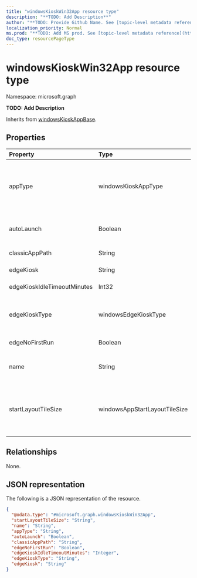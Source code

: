 ```yaml
---
title: "windowsKioskWin32App resource type"
description: "**TODO: Add Description**"
author: "**TODO: Provide Github Name. See [topic-level metadata reference](https://msgo.azurewebsites.net/add/document/guidelines/metadata.html#topic-level-metadata)**"
localization_priority: Normal
ms.prod: "**TODO: Add MS prod. See [topic-level metadata reference](https://msgo.azurewebsites.net/add/document/guidelines/metadata.html#topic-level-metadata)**"
doc_type: resourcePageType
---
```


# windowsKioskWin32App resource type

Namespace: microsoft.graph

**TODO: Add Description**


Inherits from [windowsKioskAppBase](../resources/windowskioskappbase.md).

## Properties
|Property|Type|Description|
|:---|:---|:---|
|appType|windowsKioskAppType|**TODO: Add Description** Inherited from [windowsKioskAppBase](../resources/intune-windowskioskappbase.md). Possible values are: `unknown`, `store`, `desktop`, `aumId`.|
|autoLaunch|Boolean|**TODO: Add Description** Inherited from [windowsKioskAppBase](../resources/intune-windowskioskappbase.md)|
|classicAppPath|String|**TODO: Add Description**|
|edgeKiosk|String|**TODO: Add Description**|
|edgeKioskIdleTimeoutMinutes|Int32|**TODO: Add Description**|
|edgeKioskType|windowsEdgeKioskType|**TODO: Add Description**. Possible values are: `publicBrowsing`, `fullScreen`.|
|edgeNoFirstRun|Boolean|**TODO: Add Description**|
|name|String|**TODO: Add Description** Inherited from [windowsKioskAppBase](../resources/intune-windowskioskappbase.md)|
|startLayoutTileSize|windowsAppStartLayoutTileSize|**TODO: Add Description** Inherited from [windowsKioskAppBase](../resources/intune-windowskioskappbase.md). Possible values are: `hidden`, `small`, `medium`, `wide`, `large`.|

## Relationships
None.

## JSON representation
The following is a JSON representation of the resource.
<!-- {
  "blockType": "resource",
  "@odata.type": "microsoft.graph.windowsKioskWin32App"
}
-->
``` json
{
  "@odata.type": "#microsoft.graph.windowsKioskWin32App",
  "startLayoutTileSize": "String",
  "name": "String",
  "appType": "String",
  "autoLaunch": "Boolean",
  "classicAppPath": "String",
  "edgeNoFirstRun": "Boolean",
  "edgeKioskIdleTimeoutMinutes": "Integer",
  "edgeKioskType": "String",
  "edgeKiosk": "String"
}
```


